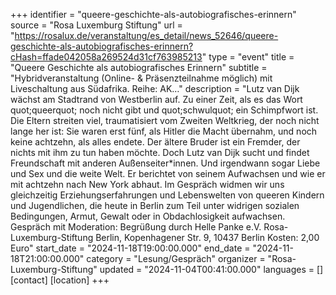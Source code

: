 +++
identifier = "queere-geschichte-als-autobiografisches-erinnern"
source = "Rosa Luxemburg Stiftung"
url = "https://rosalux.de/veranstaltung/es_detail/news_52646/queere-geschichte-als-autobiografisches-erinnern?cHash=ffade042058a269524d31cf763985213"
type = "event"
title = "Queere Geschichte als autobiografisches Erinnern"
subtitle = "Hybridveranstaltung (Online- & Präsenzteilnahme möglich) mit Liveschaltung aus Südafrika.  Reihe: AK…"
description = "Lutz van Dijk wächst am Stadtrand von Westberlin auf. Zu einer Zeit, als es das Wort quot;queerquot; noch nicht gibt und quot;schwulquot; ein Schimpfwort ist. Die Eltern streiten viel, traumatisiert vom Zweiten Weltkrieg, der noch nicht lange her ist: Sie waren erst fünf, als Hitler die Macht übernahm, und noch keine achtzehn, als alles endete. Der ältere Bruder ist ein Fremder, der nichts mit ihm zu tun haben möchte. Doch Lutz van Dijk sucht und findet Freundschaft  mit anderen Außenseiter*innen. Und irgendwann sogar Liebe und Sex  und die weite Welt. Er berichtet von seinem Aufwachsen und wie er mit achtzehn nach New York abhaut.
Im Gespräch widmen wir uns gleichzeitig Erziehungserfahrungen und Lebenswelten von queeren Kindern und Jugendlichen, die heute in Berlin zum Teil unter widrigen sozialen Bedingungen, Armut, Gewalt oder in Obdachlosigkeit aufwachsen.
Gespräch mit 
Moderation: 
Begrüßung durch 
Helle Panke e.V.  Rosa-Luxemburg-Stiftung Berlin, Kopenhagener Str. 9, 10437 Berlin
Kosten: 2,00 Euro"
start_date = "2024-11-18T19:00:00.000"
end_date = "2024-11-18T21:00:00.000"
category = "Lesung/Gespräch"
organizer = "Rosa-Luxemburg-Stiftung"
updated = "2024-11-04T00:41:00.000"
languages = []
[contact]
[location]
+++